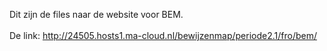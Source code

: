 Dit zijn de files naar de website voor BEM.
<br><br>
De link: http://24505.hosts1.ma-cloud.nl/bewijzenmap/periode2.1/fro/bem/
